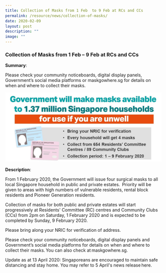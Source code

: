 ```yaml
---
title: Collection of Masks from 1 Feb  to 9 Feb at RCs and CCs
permalink: /resource/news/collection-of-masks/
date: 2020-02-09
layout: post
description: ""
image: ""
---
```


### Collection of Masks from 1 Feb – 9 Feb at RCs and CCs 

**Summary**: 

Please check your community noticeboards, digital display panels, Government’s social media platforms or maskgowhere.sg for details on when and where to collect their masks. 
 
![](/images/NewsRoom/Collection%20of%20Masks%201%20Feb%20to%209%20Feb.jpeg)

**Description**: 

From 1 February 2020, the Government will issue four surgical masks to all local Singapore household in public and private estates.  Priority will be given to areas with high numbers of vulnerable residents, rental block residents and Pioneer Generation residents. 

Collection of masks for both public and private estates will start progressively at Residents' Committee (RC) centres and Community Clubs (CCs) from 2pm on Saturday, 1 February 2020 and is expected to be completed by Sunday, 9 February 2020.  

Please bring along your NRIC for verification of address.  

Please check your community noticeboards, digital display panels and Government’s social media platforms for details on when and where to collect their masks. You can also check at maskgowhere.sg. 

Update as at 13 April 2020: Singaporeans are encouraged to maintain safe distancing and stay home. You may refer to 5 April's news release here.